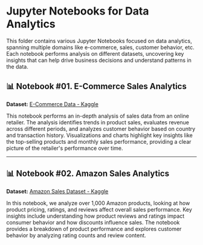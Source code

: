 # Jupyter Notebooks for Data Analytics

This folder contains various Jupyter Notebooks focused on data analytics, spanning multiple domains like e-commerce, sales, customer behavior, etc. Each notebook performs analysis on different datasets, uncovering key insights that can help drive business decisions and understand patterns in the data.

## 📊 Notebook #01. E-Commerce Sales Analytics
**Dataset:** [E-Commerce Data - Kaggle](https://www.kaggle.com/datasets/carrie1/ecommerce-data/data)

This notebook performs an in-depth analysis of sales data from an online retailer. The analysis identifies trends in product sales, evaluates revenue across different periods, and analyzes customer behavior based on country and transaction history. Visualizations and charts highlight key insights like the top-selling products and monthly sales performance, providing a clear picture of the retailer's performance over time.

---

## 📊 Notebook #02. Amazon Sales Analytics
**Dataset:** [Amazon Sales Dataset - Kaggle](https://www.kaggle.com/datasets/karkavelrajaj/amazon-sales-dataset)

In this notebook, we analyze over 1,000 Amazon products, looking at how product pricing, ratings, and reviews affect overall sales performance. Key insights include understanding how product reviews and ratings impact consumer behavior and how discounts influence sales. The notebook provides a breakdown of product performance and explores customer behavior by analyzing rating counts and review content.
